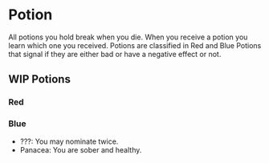 # Potion

All potions you hold break when you die.
When you receive a potion you learn which one you received.
Potions are classified in Red and Blue Potions that signal if they are either bad or have a negative effect or not.

## WIP Potions
### Red

### Blue
- ???: You may nominate twice.
- Panacea: You are sober and healthy.